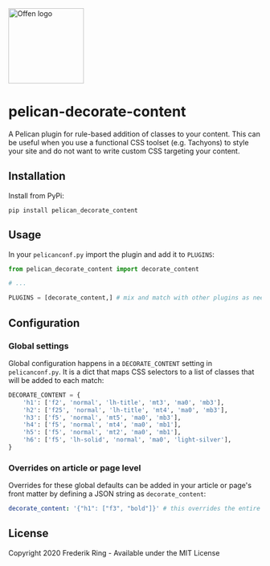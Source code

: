 <a href="https://www.offen.dev/">
    <img src="https://offen.github.io/press-kit/offen-material/gfx-GitHub-Offen-logo.svg" alt="Offen logo" title="Offen" width="150px"/>
</a>

# pelican-decorate-content

A Pelican plugin for rule-based addition of classes to your content. This can be useful when you use a functional CSS toolset (e.g. Tachyons) to style your site and do not want to write custom CSS targeting your content.

## Installation

Install from PyPi:

```
pip install pelican_decorate_content
```

## Usage

In your `pelicanconf.py` import the plugin and add it to `PLUGINS`:

```py
from pelican_decorate_content import decorate_content

# ...

PLUGINS = [decorate_content,] # mix and match with other plugins as needed
```

## Configuration

### Global settings

Global configuration happens in a `DECORATE_CONTENT` setting in `pelicanconf.py`. It is a dict that maps CSS selectors to a list of classes that will be added to each match:

```py
DECORATE_CONTENT = {
    'h1': ['f2', 'normal', 'lh-title', 'mt3', 'ma0', 'mb3'],
    'h2': ['f25', 'normal', 'lh-title', 'mt4', 'ma0', 'mb3'],
    'h3': ['f5', 'normal', 'mt5', 'ma0', 'mb3'],
    'h4': ['f5', 'normal', 'mt4', 'ma0', 'mb1'],
    'h5': ['f5', 'normal', 'mt2', 'ma0', 'mb1'],
    'h6': ['f5', 'lh-solid', 'normal', 'ma0', 'light-silver'],
}
```

### Overrides on article or page level

Overrides for these global defaults can be added in your article or page's front matter by defining a JSON string as `decorate_content`:

```yaml
decorate_content: '{"h1": ["f3", "bold"]}' # this overrides the entire key
```

## License

Copyright 2020 Frederik Ring - Available under the MIT License
